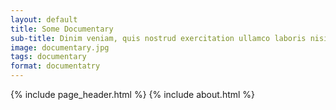 ```yaml
---
layout: default
title: Some Documentary
sub-title: Dinim veniam, quis nostrud exercitation ullamco laboris nisi ut aliquip ex ea commodo consequat. Duis aute irure dolor in reprehen
image: documentary.jpg
tags: documentary
format: documentatry
---
```


{% include page_header.html %}
{% include about.html %}